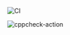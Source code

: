 ![CI](https://github.com/stepin105439/cloth_store_management_c-_project/workflows/CI/badge.svg)

![cppcheck-action](https://github.com/stepin105439/cloth_store_management_c-_project/workflows/cppcheck-action/badge.svg)

